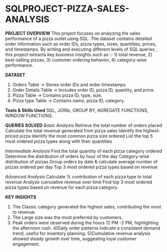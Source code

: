 # SQLPROJECT-PIZZA-SALES-ANALYSIS
 **PROJECT OVERVIEW**
This project focuses on analyzing the sales performance of a pizza outlet using SQL. The dataset contains detailed order information such as order IDs, pizza types, sizes, quantities, prices, and timestamps.
By writing and executing different levels of SQL queries , this project extracts key business insights such as :-
    1) total revenue,
    2) best-selling pizzas,
    3) customer ordering behavior, 
    4) category-wise performance.

**DATASET**
1) Orders Table → Stores order IDs and order timestamps.
2) Order Details Table → Includes order ID, pizza ID, quantity, and price.
3) Pizza Table → Contains pizza ID, type, size.
4) Pizza type Table → Contains name, pizza ID, category.


**Tools & Skills Used**
SQL, JOINs, GROUP BY, AGREGATE FUNCTIONS, WINDOW FUNCTIONS.

**QUERIES SOLVED**
*Basic Analysis*
Retrieve the total number of orders placed
Calculate the total revenue generated from pizza sales
Identify the highest-priced pizza
Identify the most common pizza size ordered
List the top 5 most ordered pizza types along with their quantities

*Intermediate Analysis*
Find the total quantity of each pizza category ordered
Determine the distribution of orders by hour of the day
Category-wise distribution of pizzas
Group orders by date & calculate average number of pizzas ordered per day
Top 3 most ordered pizza types based on revenue

*Advanced Analysis*
Calculate % contribution of each pizza type to total revenue
Analyze cumulative revenue over time
Find top 3 most ordered pizza types based on revenue for each pizza category.

**KEY INSIGHTS**
1) The Classic category generated the highest sales, contributing the most to revenue.
2) The Large size was the most preferred by customers.
3) Peak orders were observed during the hours 12 PM -2 PM, highlighting the afternoon rush.
4)Daily order patterns indicate a consistent demand trend, useful for inventory planning.
5)Cumulative revenue analysis showed steady growth over time, suggesting loyal customer engagement.
